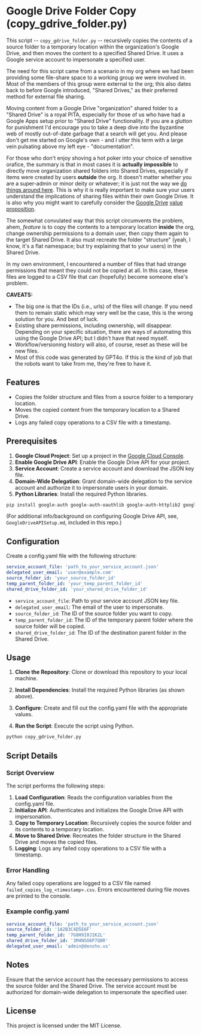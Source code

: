 # Google Drive Folder Copy (copy_gdrive_folder.py)

This script -- `copy_gdrive_folder.py` -- recursively copies the contents of a source folder to a temporary location within the organization's Google Drive, and then moves the content to a specified Shared Drive. It uses a Google service account to impersonate a specified user.

The need for this script came from a scenario in my org where we had been providing some file-share space to a working group we were involved in. Most of the members of this group were external to the org; this also dates back to before Google introduced, "Shared Drives," as their preferred method for external file sharing. 

Moving content from a Google Drive "organization" shared folder to a "Shared Drive" is a royal PITA, especially for those of us who have had a Google Apps setup prior to "Shared Drive" functionality. If you are a glutton for punishment I'd encourage you to take a deep dive into the byzantine web of mostly out-of-date garbage that a search will get you. And please don't get me started on Google's own - and I utter this term with 
a large vein pulsating above my left eye - "documentation". 

For those who don't enjoy shoving a hot poker into your choice of sensitive orafice, the summary is that in most cases it is **actually impossible** to directly move organization shared folders into Shared Drives, especially if items were created by users **outside** the org. It doesn't matter whether you are a super-admin or minor deity or whatever; it is just not the way we [do things around here](https://support.google.com/drive/answer/13045066?hl=en&co=GENIE.Platform%3DDesktop#zippy=%2Cmove-files-owned-by-users-outside-of-your-organization). This is why it is really important to make sure your users understand the implications of sharing files within their own Google Drive. It is also why you might want to carefully consider the [Google Drive](https://2.5admins.com/2-5-admins-173/) [value](https://arstechnica.com/gadgets/2023/04/google-drive-cancels-its-surprise-file-cap-promises-to-communicate-better/) [proposition](https://www.techopedia.com/news/google-denies-gemini-ingests-drive-files). 

The somewhat convulated way that this script circumvents the problem, ahem, _feature_ is to copy the contents to a temporary 
location **inside** the org, change ownership permissions to a domain user, then copy them again to the target Shared Drive. It also must recreate the folder "structure" (yeah, I know, it's a flat namespace; but try explaining 
that to your users) in the Shared Drive. 

In my own environment, I encountered a number of files that had strange permissions that meant they could not be copied at all. In this case, these files are logged to a CSV file that can (hopefully) become someone else's problem.

**CAVEATS:**
- The big one is that the IDs (i.e., urls) of the files will change. If you need them to remain static which may very well be the case, this is the wrong solution for you. And best of luck.
- Existing share permissions, including ownership, will disappear. Depending on your specific situation, there are ways of automating this using the Google Drive API; but I didn't have that need myself.
- Workflow/versioning history will also, of course, reset as these will be new files.
- Most of this code was generated by GPT4o. If this is the kind of job that the robots want to take from me, they're free to have it.

## Features

- Copies the folder structure and files from a source folder to a temporary location.
- Moves the copied content from the temporary location to a Shared Drive.
- Logs any failed copy operations to a CSV file with a timestamp.

## Prerequisites

1. **Google Cloud Project**: Set up a project in the [Google Cloud Console](https://console.cloud.google.com/).
2. **Enable Google Drive API**: Enable the Google Drive API for your project.
3. **Service Account**: Create a service account and download the JSON key file.
4. **Domain-Wide Delegation**: Grant domain-wide delegation to the service account and authorize it to impersonate users in your domain.
5. **Python Libraries**: Install the required Python libraries.

```bash
pip install google-auth google-auth-oauthlib google-auth-httplib2 google-api-python-client pyyaml
```
(For additional info/background on configuring Google Drive API, see, `GoogleDriveAPISetup.md`, included in this repo.)

## Configuration
Create a config.yaml file with the following structure:

```yaml
service_account_file: 'path_to_your_service_account.json'
delegated_user_email: 'user@example.com'
source_folder_id: 'your_source_folder_id'
temp_parent_folder_id: 'your_temp_parent_folder_id'
shared_drive_folder_id: 'your_shared_drive_folder_id'
```

- `service_account_file`: Path to your service account JSON key file.
- `delegated_user_email`: The email of the user to impersonate.
- `source_folder_id`: The ID of the source folder you want to copy.
- `temp_parent_folder_id`: The ID of the temporary parent folder where the source folder will be copied.
- `shared_drive_folder_id`: The ID of the destination parent folder in the Shared Drive.

## Usage
1. **Clone the Repository**: Clone or download this repository to your local machine.

2. **Install Dependencies**: Install the required Python libraries (as shown above).

3. **Configure**: Create and fill out the config.yaml file with the appropriate values.

4. **Run the Script**: Execute the script using Python.

``` bash
python copy_gdrive_folder.py
```

## Script Details

### Script Overview
The script performs the following steps:

1. **Load Configuration**: Reads the configuration variables from the config.yaml file.
2. **Initialize API**: Authenticates and initializes the Google Drive API with impersonation.
3. **Copy to Temporary Location**: Recursively copies the source folder and its contents to a temporary location.
4. **Move to Shared Drive**: Recreates the folder structure in the Shared Drive and moves the copied files.
5. **Logging**: Logs any failed copy operations to a CSV file with a timestamp.

### Error Handling
Any failed copy operations are logged to a CSV file named `failed_copies_log_<timestamp>.csv`.
Errors encountered during file moves are printed to the console.

### Example config.yaml

``` yaml
service_account_file: 'path_to_your_service_account.json'
source_folder_id: '1A2B3C4D5E6F'
temp_parent_folder_id: '7G8H9I0J1K2L'
shared_drive_folder_id: '3M4N5O6P7Q8R'
delegated_user_email: 'admin@densho.us'
```

## Notes
Ensure that the service account has the necessary permissions to access the source folder and the Shared Drive.
The service account must be authorized for domain-wide delegation to impersonate the specified user.

## License
This project is licensed under the MIT License.
